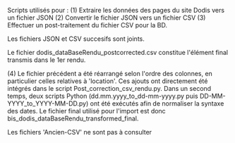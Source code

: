 Scripts utilisés pour :
(1) Extraire les données des pages du site Dodis vers un fichier JSON
(2) Convertir le fichier JSON vers un fichier CSV
(3) Effectuer un post-traitement du fichier CSV pour la BD.

Les fichiers JSON et CSV succesifs sont joints.

Le fichier dodis_dataBaseRendu_postcorrected.csv constitue l'élément final transmis dans le 1er rendu. 

(4) Le fichier précédent a été réarrangé selon l'ordre des colonnes, en particulier celles relatives à 'location'. Ces ajouts ont directement été intégrés dans le script Post_correction_csv_rendu.py. Dans un second temps, deux scripts Python (dd.mm.yyyy_to_dd-mm-yyyy.py puis DD-MM-YYYY_to_YYYY-MM-DD.py) ont été exécutés afin de normaliser la syntaxe des dates. Le fichier final utilisé pour l'import est donc bis_dodis_dataBaseRendu_transformed_final.

Les fichiers 'Ancien-CSV' ne sont pas à consulter
